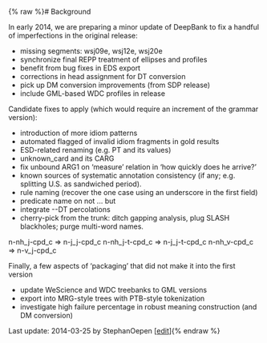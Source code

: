 {% raw %}# Background

In early 2014, we are preparing a minor update of DeepBank
to fix a handful of imperfections in the original release:

- missing segments: wsj09e, wsj12e, wsj20e
- synchronize final REPP treatment of ellipses and profiles
- benefit from bug fixes in EDS export
- corrections in head assignment for DT conversion
- pick up DM conversion improvements (from SDP release)
- include GML-based WDC profiles in release

Candidate fixes to apply (which would require an increment of the
grammar version):

- introduction of more idiom patterns
- automated flagged of invalid idiom fragments in gold results
- ESD-related renaming (e.g. PT and its values)
- unknown\_card and its CARG
- fix unbound ARG1 on ‘measure’ relation in ‘how quickly does he
arrive?’
- known sources of systematic annotation consistency (if any; e.g.
splitting U.S. as sandwiched period).
- rule naming (recover the one case using an underscore in the first
field)
- predicate name on not ... but
- integrate --DT percolations
- cherry-pick from the trunk: ditch gapping analysis, plug SLASH
blackholes; purge multi-word names.

n-nh\_j-cpd\_c =&gt; n-j\_j-cpd\_c n-nh\_j-t-cpd\_c =&gt;
n-j\_j-t-cpd\_c n-nh\_v-cpd\_c =&gt; n-v\_j-cpd\_c

Finally, a few aspects of ‘packaging’ that did not make it into the
first version

- update WeScience and WDC treebanks to GML versions
- export into MRG-style trees with PTB-style tokenization
- investigate high failure percentage in robust meaning construction
(and DM conversion)

Last update: 2014-03-25 by StephanOepen [[edit](https://github.com/delph-in/docs/wiki/DeepBank_OneOne/_edit)]{% endraw %}